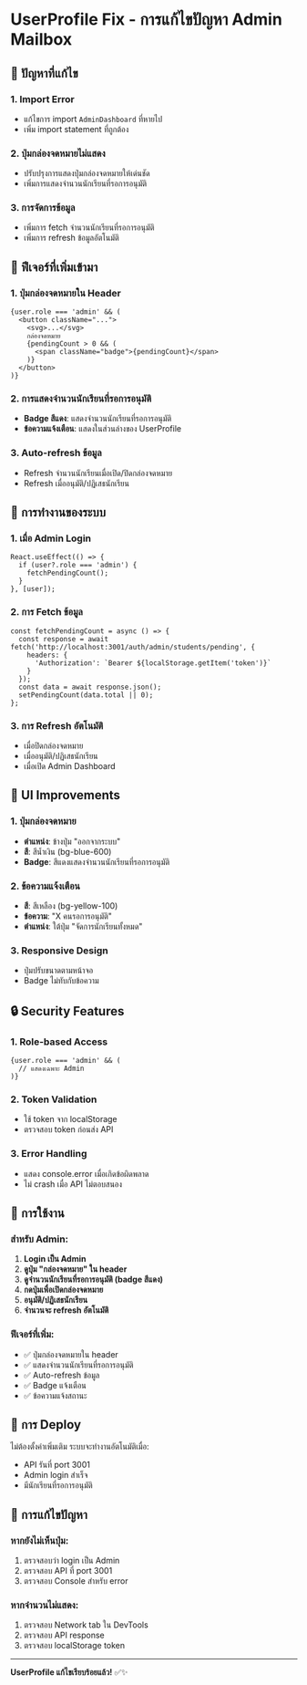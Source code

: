 # UserProfile Fix - การแก้ไขปัญหา Admin Mailbox

## 🔧 ปัญหาที่แก้ไข

### 1. **Import Error**
- แก้ไขการ import `AdminDashboard` ที่หายไป
- เพิ่ม import statement ที่ถูกต้อง

### 2. **ปุ่มกล่องจดหมายไม่แสดง**
- ปรับปรุงการแสดงปุ่มกล่องจดหมายให้เด่นชัด
- เพิ่มการแสดงจำนวนนักเรียนที่รอการอนุมัติ

### 3. **การจัดการข้อมูล**
- เพิ่มการ fetch จำนวนนักเรียนที่รอการอนุมัติ
- เพิ่มการ refresh ข้อมูลอัตโนมัติ

## 🎯 ฟีเจอร์ที่เพิ่มเข้ามา

### 1. **ปุ่มกล่องจดหมายใน Header**
```tsx
{user.role === 'admin' && (
  <button className="...">
    <svg>...</svg>
    กล่องจดหมาย
    {pendingCount > 0 && (
      <span className="badge">{pendingCount}</span>
    )}
  </button>
)}
```

### 2. **การแสดงจำนวนนักเรียนที่รอการอนุมัติ**
- **Badge สีแดง**: แสดงจำนวนนักเรียนที่รอการอนุมัติ
- **ข้อความแจ้งเตือน**: แสดงในส่วนล่างของ UserProfile

### 3. **Auto-refresh ข้อมูล**
- Refresh จำนวนนักเรียนเมื่อเปิด/ปิดกล่องจดหมาย
- Refresh เมื่ออนุมัติ/ปฏิเสธนักเรียน

## 🔄 การทำงานของระบบ

### 1. **เมื่อ Admin Login**
```tsx
React.useEffect(() => {
  if (user?.role === 'admin') {
    fetchPendingCount();
  }
}, [user]);
```

### 2. **การ Fetch ข้อมูล**
```tsx
const fetchPendingCount = async () => {
  const response = await fetch('http://localhost:3001/auth/admin/students/pending', {
    headers: {
      'Authorization': `Bearer ${localStorage.getItem('token')}`
    }
  });
  const data = await response.json();
  setPendingCount(data.total || 0);
};
```

### 3. **การ Refresh อัตโนมัติ**
- เมื่อปิดกล่องจดหมาย
- เมื่ออนุมัติ/ปฏิเสธนักเรียน
- เมื่อเปิด Admin Dashboard

## 🎨 UI Improvements

### 1. **ปุ่มกล่องจดหมาย**
- **ตำแหน่ง**: ข้างปุ่ม "ออกจากระบบ"
- **สี**: สีน้ำเงิน (bg-blue-600)
- **Badge**: สีแดงแสดงจำนวนนักเรียนที่รอการอนุมัติ

### 2. **ข้อความแจ้งเตือน**
- **สี**: สีเหลือง (bg-yellow-100)
- **ข้อความ**: "X คนรอการอนุมัติ"
- **ตำแหน่ง**: ใต้ปุ่ม "จัดการนักเรียนทั้งหมด"

### 3. **Responsive Design**
- ปุ่มปรับขนาดตามหน้าจอ
- Badge ไม่ทับกับข้อความ

## 🔒 Security Features

### 1. **Role-based Access**
```tsx
{user.role === 'admin' && (
  // แสดงเฉพาะ Admin
)}
```

### 2. **Token Validation**
- ใช้ token จาก localStorage
- ตรวจสอบ token ก่อนส่ง API

### 3. **Error Handling**
- แสดง console.error เมื่อเกิดข้อผิดพลาด
- ไม่ crash เมื่อ API ไม่ตอบสนอง

## 📱 การใช้งาน

### สำหรับ Admin:
1. **Login เป็น Admin**
2. **ดูปุ่ม "กล่องจดหมาย" ใน header**
3. **ดูจำนวนนักเรียนที่รอการอนุมัติ (badge สีแดง)**
4. **กดปุ่มเพื่อเปิดกล่องจดหมาย**
5. **อนุมัติ/ปฏิเสธนักเรียน**
6. **จำนวนจะ refresh อัตโนมัติ**

### ฟีเจอร์ที่เพิ่ม:
- ✅ ปุ่มกล่องจดหมายใน header
- ✅ แสดงจำนวนนักเรียนที่รอการอนุมัติ
- ✅ Auto-refresh ข้อมูล
- ✅ Badge แจ้งเตือน
- ✅ ข้อความแจ้งสถานะ

## 🚀 การ Deploy

ไม่ต้องตั้งค่าเพิ่มเติม ระบบจะทำงานอัตโนมัติเมื่อ:
- API รันที่ port 3001
- Admin login สำเร็จ
- มีนักเรียนที่รอการอนุมัติ

## 🔧 การแก้ไขปัญหา

### หากยังไม่เห็นปุ่ม:
1. ตรวจสอบว่า login เป็น Admin
2. ตรวจสอบ API ที่ port 3001
3. ตรวจสอบ Console สำหรับ error

### หากจำนวนไม่แสดง:
1. ตรวจสอบ Network tab ใน DevTools
2. ตรวจสอบ API response
3. ตรวจสอบ localStorage token

---

**UserProfile แก้ไขเรียบร้อยแล้ว!** ✅✨ 